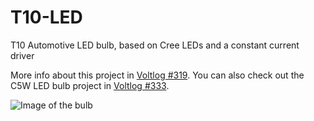 # T10-LED
T10 Automotive LED bulb, based on Cree LEDs and a constant current driver

More info about this project in [Voltlog #319](https://www.youtube.com/watch?v=uEePdwpdCJc).
You can also check out the C5W LED bulb project in [Voltlog #333](https://youtu.be/id2jNSogrME).

![Image of the bulb](final-build.jpg)
